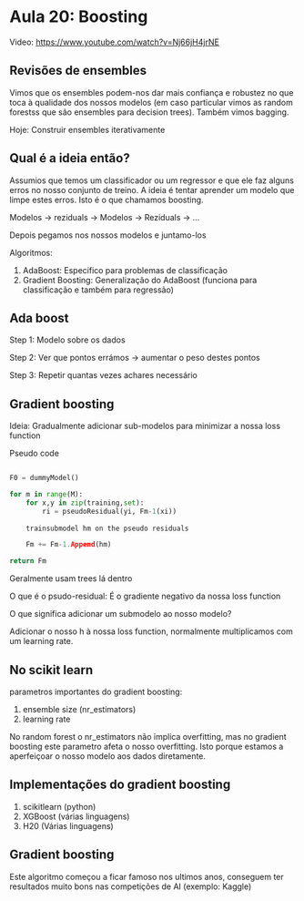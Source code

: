 # Aula 20: Boosting

Video: https://www.youtube.com/watch?v=Nj66jH4jrNE

## Revisões de ensembles

Vimos que os ensembles podem-nos dar mais confiança e robustez no que toca à qualidade dos nossos modelos (em caso particular vimos as random forestss que são ensembles para decision trees). Também vimos bagging.

Hoje: Construir ensembles iterativamente

## Qual é a ideia então? 

Assumios que temos um classificador ou um regressor e que ele faz alguns erros no nosso conjunto de treino. A ideia é tentar aprender um modelo que limpe estes erros. Isto é o que chamamos boosting.


Modelos -> reziduals -> Modelos -> Reziduals -> ...

Depois pegamos nos nossos modelos e juntamo-los

Algoritmos:

1. AdaBoost: Especifico para problemas de classificação
2. Gradient Boosting: Generalização do AdaBoost (funciona para classificação e também para regressão)

## Ada boost

Step 1: Modelo sobre os dados

Step 2: Ver que pontos errámos -> aumentar o peso destes pontos

Step 3: Repetir quantas vezes achares necessário

## Gradient boosting

Ideia: Gradualmente adicionar sub-modelos para minimizar a nossa loss function

Pseudo code
```py

F0 = dummyModel()

for m in range(M):
    for x,y in zip(training,set):
        ri = pseudoResidual(yi, Fm-1(xi))
    
    trainsubmodel hm on the pseudo residuals

    Fm += Fm-1.Append(hm)

return Fm
```

Geralmente usam trees lá dentro

O que é o psudo-residual: É o gradiente negativo da nossa loss function

O que significa adicionar um submodelo ao nosso modelo?

Adicionar o nosso h à nossa loss function, normalmente multiplicamos com um learning rate.

## No scikit learn

parametros importantes do gradient boosting:

1. ensemble size (nr_estimators)
2. learning rate

No random forest o nr_estimators não implica overfitting, mas no gradient boosting este parametro afeta o nosso overfitting. Isto porque estamos a aperfeiçoar o nosso modelo aos dados diretamente.

## Implementações do gradient  boosting

1. scikitlearn (python)
2. XGBoost (várias linguagens)
3. H20 (Várias linguagens)

## Gradient boosting

Este algoritmo começou a ficar famoso nos ultimos anos, conseguem ter resultados muito bons nas competições de AI (exemplo: Kaggle)